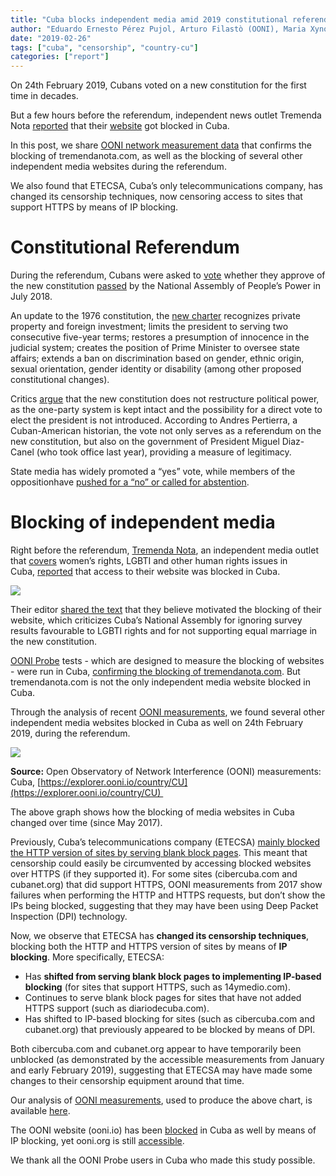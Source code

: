 ```yaml
---
title: "Cuba blocks independent media amid 2019 constitutional referendum"
author: "Eduardo Ernesto Pérez Pujol, Arturo Filastò (OONI), Maria Xynou (OONI)"
date: "2019-02-26"
tags: ["cuba", "censorship", "country-cu"]
categories: ["report"]
---
```


On 24th February 2019, Cubans voted on a new constitution for the first time in decades.

But a few hours before the referendum, independent news outlet Tremenda Nota [reported](https://twitter.com/TremendaNota_cu/status/1099465370585518080?s=19) that their [website](https://www.tremendanota.com/) got blocked in Cuba.

In this post, we share [OONI network measurement data](https://explorer.ooni.io/country/CU) that confirms the blocking of tremendanota.com, as well as the blocking of several other independent media websites during the referendum.

We also found that ETECSA, Cuba’s only telecommunications company, has changed its censorship techniques, now censoring access to sites that support HTTPS by means of IP blocking.

# Constitutional Referendum

During the referendum, Cubans were asked to [vote](https://www.aljazeera.com/news/2019/02/cuba-constitutional-referendum-190222174420643.html) whether they approve of the new constitution [passed](https://www.bbc.com/news/world-latin-america-44971445) by the National Assembly of People’s Power in July 2018\.

An update to the 1976 constitution, the [new charter](http://www.parlamentocubano.cu/wp-content/uploads/Tabloide-Constituci%C3%B3n.pdf) recognizes private property and foreign investment; limits the president to serving two consecutive five-year terms; restores a presumption of innocence in the judicial system; creates the position of Prime Minister to oversee state affairs; extends a ban on discrimination based on gender, ethnic origin, sexual orientation, gender identity or disability (among other proposed constitutional changes).

Critics [argue](https://www.aljazeera.com/news/2019/02/cuba-constitutional-referendum-190222174420643.html) that the new constitution does not restructure political power, as the one-party system is kept intact and the possibility for a direct vote to elect the president is not introduced. According to Andres Pertierra, a Cuban-American historian, the vote not only serves as a referendum on the new constitution, but also on the government of President Miguel Diaz-Canel (who took office last year), providing a measure of legitimacy.

State media has widely promoted a “yes” vote, while members of the oppositionhave [pushed for a “no” or called for abstention](https://www.14ymedio.com/nacional/Anular-abstenerse-referendum-propone-oposicion_0_2505349445.html).

# Blocking of independent media

Right before the referendum, [Tremenda Nota](https://www.tremendanota.com/), an independent media outlet that [covers](http://www.diariodecuba.com/cuba/1551005821_44818.html) women’s rights, LGBTI and other human rights issues in Cuba, [reported](https://twitter.com/TremendaNota_cu/status/1099465370585518080?s=19) that access to their website was blocked in Cuba.

![](/post/cuba-referendum/tremenda-nota.png)

Their editor [shared the text](https://www.facebook.com/abel.invernal/posts/2466998813373922) that they believe motivated the blocking of their website, which criticizes Cuba’s National Assembly for ignoring survey results favourable to LGBTI rights and for not supporting equal marriage in the new constitution.

[OONI Probe](https://ooni.org/install/) tests - which are designed to measure the blocking of websites - were run in Cuba, [confirming the blocking of tremendanota.com](https://explorer.ooni.io/measurement/20190224T232022Z_AS27725_nclI9vnyHOjiOJrq5ZilcmtRGjeVL15WlGMWDudAY6PVGCTs4j?input=http:%2F%2Fwww.tremendanota.com%2F). But tremendanota.com is not the only independent media website blocked in Cuba.

Through the analysis of recent [OONI measurements](https://explorer.ooni.io/country/CU), we found several other independent media websites blocked in Cuba as well on 24th February 2019, during the referendum.

![](/post/cuba-referendum/CubaMediaBlocking.png)

**Source:** Open Observatory of Network Interference (OONI) measurements: Cuba, [https://explorer.ooni.io/country/CU](https://explorer.ooni.io/country/CU) 

The above graph shows how the blocking of media websites in Cuba changed over time (since May 2017).

Previously, Cuba’s telecommunications company (ETECSA) [mainly blocked the HTTP version of sites by serving blank block pages](https://ooni.org/post/cuba-internet-censorship-2017/). This meant that censorship could easily be circumvented by accessing blocked websites over HTTPS (if they supported it). For some sites (cibercuba.com and cubanet.org) that did support HTTPS, OONI measurements from 2017 show failures when performing the HTTP and HTTPS requests, but don’t show the IPs being blocked, suggesting that they may have been using Deep Packet Inspection (DPI) technology.

Now, we observe that ETECSA has **changed its censorship techniques**, blocking both the HTTP and HTTPS version of sites by means of **IP blocking**. More specifically, ETECSA:

* Has **shifted from serving blank block pages to implementing IP-based blocking** (for sites that support HTTPS, such as 14ymedio.com).
* Continues to serve blank block pages for sites that have not added HTTPS support (such as diariodecuba.com).
* Has shifted to IP-based blocking for sites (such as cibercuba.com and cubanet.org) that previously appeared to be blocked by means of DPI.

Both cibercuba.com and cubanet.org appear to have temporarily been unblocked (as demonstrated by the accessible measurements from January and early February 2019), suggesting that ETECSA may have made some changes to their censorship equipment around that time.

Our analysis of [OONI measurements](https://explorer.ooni.io/country/CU), used to produce the above chart, is available [here](/post/cuba-referendum/20190226-cuba-report-measurements.csv).

The OONI website (ooni.io) has been [blocked](https://explorer.ooni.io/measurement/20190224T232022Z_AS27725_nclI9vnyHOjiOJrq5ZilcmtRGjeVL15WlGMWDudAY6PVGCTs4j?input=https:%2F%2Fooni.io%2F) in Cuba as well by means of IP blocking, yet ooni.org is still [accessible](https://explorer.ooni.io/measurement/20190225T233901Z_AS27725_WPUkyBF7sttLnVLyPkXngqI2lSIa4Q7kCTDaTcMhyOO3Bi7FEi?input=https:%2F%2Fooni.org%2F).

We thank all the OONI Probe users in Cuba who made this study possible.
